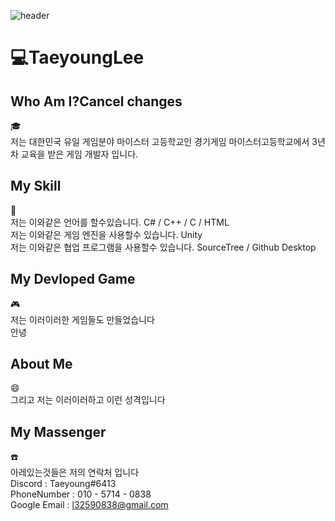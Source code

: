 ![header](https://capsule-render.vercel.app/api?type=slice&&color=FBF8BE&height=300&section=header&text=TaeyoungLee&fontSize=100&fontColor=234E70)
# :computer:TaeyoungLee
## Who Am I?Cancel changes
:mortar_board:<br>
저는 대한민국 유일 게임분야 마이스터 고등학교인 경기게임 마이스터고등학교에서 3년차 교육을 받은 게임 개발자 입니다.
## My Skill
:ledger:<br>
저는 이와같은 언어를 할수있습니다. C# / C++ / C / HTML<br>
저는 이와같은 게임 엔진을 사용할수 있습니다. Unity<br>
저는 이와같은 협업 프로그램을 사용할수 있습니다. SourceTree / Github Desktop
## My Devloped Game
:video_game:<br>
저는 이러이러한 게임들도 만들었습니다<br>
안녕
## About Me
:smile:<br>
그리고 저는 이러이러하고 이런 성격입니다
## My Massenger
:telephone:<br>
아레있는것들은 저의 연락처 입니다<br>
Discord : Taeyoung#6413<br>
PhoneNumber : 010 - 5714 - 0838<br>
Google Email : l32590838@gmail.com

